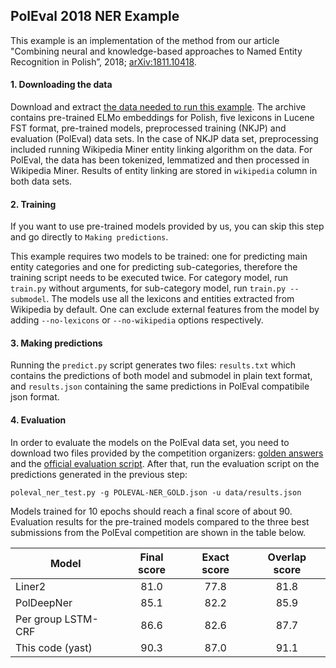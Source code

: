 ## PolEval 2018 NER Example

This example is an implementation of the method from our article "Combining neural and knowledge-based approaches to Named Entity Recognition in Polish”, 2018; [arXiv:1811.10418](https://arxiv.org/abs/1811.10418).

#### 1. Downloading the data

Download and extract [the data needed to run this example](https://hkbaom-my.sharepoint.com/:u:/g/personal/pro12151_my365_site/EeN-fn7HhUlDvI3HuKtJMbwB8iuvppyrDmezJZzhoKp1tg?e=ZTJnth). The archive contains pre-trained ELMo embeddings for Polish, five lexicons in Lucene FST format, pre-trained models, preprocessed training (NKJP) and evaluation (PolEval) data sets.
In the case of NKJP data set, preprocessing included running Wikipedia Miner entity linking algorithm on the data. For PolEval, the data has been tokenized, lemmatized and then processed in Wikipedia Miner.
Results of entity linking are stored in `wikipedia` column in both data sets. 

#### 2. Training

If you want to use pre-trained models provided by us, you can skip this step and go directly to `Making predictions`.

This example requires two models to be trained: one for predicting main entity categories and one for predicting sub-categories, therefore the training script needs to be executed twice.
For category model, run `train.py` without arguments, for sub-category model, run `train.py --submodel`.
The models use all the lexicons and entities extracted from Wikipedia by default. 
One can exclude external features from the model by adding `--no-lexicons` or `--no-wikipedia` options  respectively.

#### 3. Making predictions

Running the `predict.py` script generates two files: `results.txt` which contains the predictions of both model and submodel in plain text format, and `results.json` containing the same predictions in PolEval compatibile json format.

#### 4. Evaluation

In order to evaluate the models on the PolEval data set, you need to download two files provided by the competition organizers: [golden answers](http://mozart.ipipan.waw.pl/~axw/poleval2018/POLEVAL-NER_GOLD.json) and the [official evaluation script](http://mozart.ipipan.waw.pl/~axw/poleval2018/poleval_ner_test.py).
After that, run the evaluation script on the predictions generated in the previous step:

```text
poleval_ner_test.py -g POLEVAL-NER_GOLD.json -u data/results.json
```

Models trained for 10 epochs should reach a final score of about 90. Evaluation results for the pre-trained models compared to the three best submissions from the PolEval competition are shown in the table below. 

| Model              | Final score | Exact score | Overlap score |
|--------------------|:-----------:|:-----------:|:-------------:|
| Liner2             |     81.0    |     77.8    |      81.8     |
| PolDeepNer         |     85.1    |     82.2    |      85.9     |
| Per group LSTM-CRF |     86.6    |     82.6    |      87.7     |
| This code (yast)   |     90.3    |     87.0    |      91.1       |
